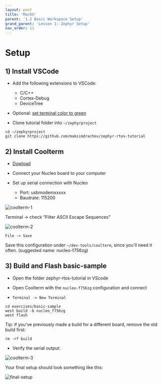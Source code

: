 ```yaml
---
layout: post
title: 'MacOS'
parent: '1.2 Basic Workspace Setup'
grand_parent: 'Lesson 1: Zephyr Setup'
nav_order: 11
---
```


# Setup

## 1) Install VSCode

- Add the following extensions to VSCode:
    - C/C++
    - Cortex-Debug
    - DeviceTree

- Optional: [set terminal color to green](https://stackoverflow.com/questions/42307949/color-theme-for-vs-code-integrated-terminal)

- Clone tutorial folder into `~/zephyrproject`
```
cd ~/zephyrproject
git clone https://github.com/maksimdrachov/zephyr-rtos-tutorial

```

## 2) Install Coolterm

- [Dowload](https://freeware.the-meiers.org/)

- Connect your Nucleo board to your computer

- Set up serial connection with Nucleo
    - Port: usbmodemxxxxx
    - Baudrate: 115200

![coolterm-1](/images/zephyr-setup/coolterm-1.png)

Terminal -> check "Filter ASCII Escape Sequences"

![coolterm-2](/images/zephyr-setup/coolterm-2.png)

`File -> Save`

Save this configuration under `~/dev-tools/coolterm`, since you'll need it often.  (suggested name: nucleo-f756zg)

## 3) Build and Flash basic-sample
- Open the folder zephyr-rtos-tutorial in VScode

- Open Coolterm with the `nucleo-f756zg` configuration and connect

- `Terminal -> New Terminal`
```
cd exercises/basic-sample
west build -b nucleo_f756zg
west flash
```

Tip: if you've previously made a build for a different board, remove the old build first:

`rm -rf build`

- Verify the serial output:

![coolterm-3](/images/zephyr-setup/coolterm-3.png)

Your final setup should look something like this:

![final-setup](/images/zephyr-setup/final-setup.png)